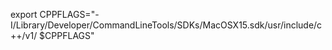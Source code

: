 export CPPFLAGS="-I/Library/Developer/CommandLineTools/SDKs/MacOSX15.sdk/usr/include/c++/v1/ $CPPFLAGS"